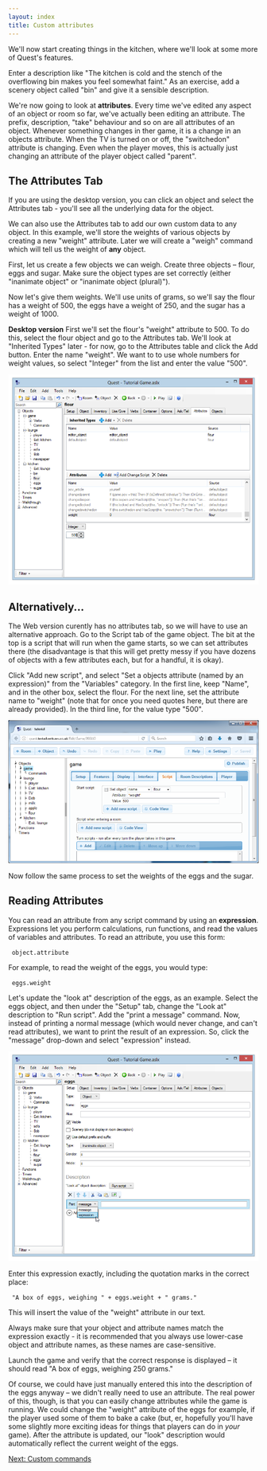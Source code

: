 ```yaml
---
layout: index
title: Custom attributes
---
```


We'll now start creating things in the kitchen, where we'll look at some more of Quest's features.

Enter a description like "The kitchen is cold and the stench of the overflowing bin makes you feel somewhat faint." As an exercise, add a scenery object called "bin" and give it a sensible description.

We're now going to look at **attributes**. Every time we've edited any aspect of an object or room so far, we've actually been editing an attribute. The prefix, description, "take" behaviour and so on are all attributes of an object. Whenever something changes in ther game, it is a change in an objects attribute. When the TV is turned on or off, the "switchedon" attribute is changing. Even when the player moves, this is actually just changing an attribute of the player object called "parent".

The Attributes Tab
------------------

If you are using the desktop version, you can click an object and select the Attributes tab - you'll see all the underlying data for the object.

We can also use the Attributes tab to add our own custom data to any object. In this example, we'll store the weights of various objects by creating a new "weight" attribute. Later we will create a "weigh" command which will tell us the weight of **any** object.

First, let us create a few objects we can weigh. Create three objects – flour, eggs and sugar. Make sure the object types are set correctly (either "inanimate object" or "inanimate object (plural)").

Now let's give them weights. We'll use units of grams, so we'll say the flour has a weight of 500, the eggs have a weight of 250, and the sugar has a weight of 1000.

**Desktop version** First we'll set the flour's "weight" attribute to 500. To do this, select the flour object and go to the Attributes tab. We'll look at "Inherited Types" later - for now, go to the Attributes table and click the Add button. Enter the name "weight". We want to to use whole numbers for weight values, so select "Integer" from the list and enter the value "500".

![](Weightflour.png "Weightflour.png")

Alternatively...
-------------

The Web version curently has no attributes tab, so we will have to use an alternative approach. Go to the Script tab of the game object. The bit at the top is a script that will run when the game starts, so we can set attributes there (the disadvantage is that this will get pretty messy if you have dozens of objects with a few attributes each, but for a handful, it is okay).

Click "Add new script", and select "Set a objects attribute (named by an expression)" from the "Variables" category. In the first line, keep "Name", and in the other box, select the flour. For the next line, set the attribute name to "weight" (note that for once you need quotes here, but there are already provided). In the third line, for the value type "500".
     
![](attributes_web.png "attributes_web.png")

Now follow the same process to set the weights of the eggs and the sugar.

Reading Attributes
------------------

You can read an attribute from any script command by using an **expression**. Expressions let you perform calculations, run functions, and read the values of variables and attributes. To read an attribute, you use this form:

     object.attribute

For example, to read the weight of the eggs, you would type:

     eggs.weight

Let's update the "look at" description of the eggs, as an example. Select the eggs object, and then under the "Setup" tab, change the "Look at" description to "Run script". Add the "print a message" command. Now, instead of printing a normal message (which would never change, and can't read attributes), we want to print the result of an expression. So, click the "message" drop-down and select "expression" instead.

![](Printexpression.png "Printexpression.png")

Enter this expression exactly, including the quotation marks in the correct place:

     "A box of eggs, weighing " + eggs.weight + " grams."

This will insert the value of the "weight" attribute in our text.

Always make sure that your object and attribute names match the expression exactly - it is recommended that you always use lower-case object and attribute names, as these names are case-sensitive.

Launch the game and verify that the correct response is displayed – it should read "A box of eggs, weighing 250 grams."

Of course, we could have just manually entered this into the description of the eggs anyway – we didn't really need to use an attribute. The real power of this, though, is that you can easily change attributes while the game is running. We could change the "weight" attribute of the eggs for example, if the player used some of them to bake a cake (but, er, hopefully you'll have some slightly more exciting ideas for things that players can do in *your* game). After the attribute is updated, our "look" description would automatically reflect the current weight of the eggs.

[Next: Custom commands](custom_commands.html)